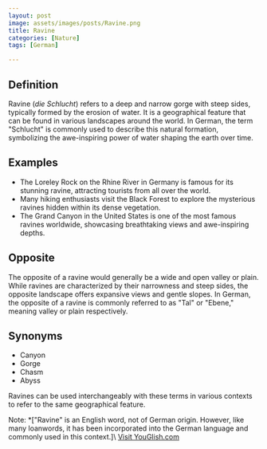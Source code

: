 ```yaml
---
layout: post
image: assets/images/posts/Ravine.png
title: Ravine
categories: [Nature]
tags: [German]

---
```


## Definition

Ravine (*die Schlucht*) refers to a deep and narrow gorge with steep sides, typically formed by the erosion of water. It is a geographical feature that can be found in various landscapes around the world. In German, the term "Schlucht" is commonly used to describe this natural formation, symbolizing the awe-inspiring power of water shaping the earth over time.

## Examples

- The Loreley Rock on the Rhine River in Germany is famous for its stunning ravine, attracting tourists from all over the world.
- Many hiking enthusiasts visit the Black Forest to explore the mysterious ravines hidden within its dense vegetation.
- The Grand Canyon in the United States is one of the most famous ravines worldwide, showcasing breathtaking views and awe-inspiring depths.

## Opposite

The opposite of a ravine would generally be a wide and open valley or plain. While ravines are characterized by their narrowness and steep sides, the opposite landscape offers expansive views and gentle slopes. In German, the opposite of a ravine is commonly referred to as "Tal" or "Ebene," meaning valley or plain respectively.

## Synonyms

- Canyon
- Gorge
- Chasm
- Abyss

Ravines can be used interchangeably with these terms in various contexts to refer to the same geographical feature.

Note: *["Ravine" is an English word, not of German origin. However, like many loanwords, it has been incorporated into the German language and commonly used in this context.]\ <a id="yg-widget-0" class="youglish-widget" data-query="Ravine" data-lang="german" data-components="8412" data-auto-start="0" data-bkg-color="theme_light" data-title="How%20to%20pronounce%20Ravine%20in%20German"  rel="nofollow" href="https://youglish.com">Visit YouGlish.com</a><script async src="https://youglish.com/public/emb/widget.js" charset="utf-8"></script>